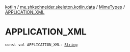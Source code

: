 [kotlin](../../index.md) / [me.shkschneider.skeleton.kotlin.data](../index.md) / [MimeTypes](index.md) / [APPLICATION_XML](./-a-p-p-l-i-c-a-t-i-o-n_-x-m-l.md)

# APPLICATION_XML

`const val APPLICATION_XML: `[`String`](https://kotlinlang.org/api/latest/jvm/stdlib/kotlin/-string/index.html)